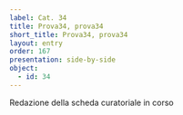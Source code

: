 ```yaml
---
label: Cat. 34
title: Prova34, prova34
short_title: Prova34, prova34
layout: entry
order: 167
presentation: side-by-side
object:
  - id: 34
---
```


Redazione della scheda curatoriale in corso
